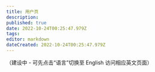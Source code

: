 ```yaml
---
title: 用户页
description: 
published: true
date: 2022-10-24T00:25:47.979Z
tags: 
editor: markdown
dateCreated: 2022-10-24T00:25:47.979Z
---
```


（建设中 - 可先点击“语言”切换至 English 访问相应英文页面）